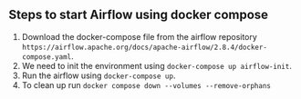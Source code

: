 ## Steps to start Airflow using docker compose
1. Download the docker-compose file from the airflow repository `https://airflow.apache.org/docs/apache-airflow/2.8.4/docker-compose.yaml`.
2. We need to init the environment using `docker-compose up airflow-init`.
3. Run the airflow using `docker-compose up`.
4. To clean up run `docker compose down --volumes --remove-orphans`


